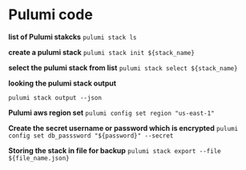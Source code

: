 # Pulumi code

**list of Pulumi stakcks**
`pulumi stack ls`

**create a pulumi stack**
`pulumi stack init ${stack_name}`

**select the pulumi stack from list**
`pulumi stack select ${stack_name}`


**looking the pulumi stack output**

`pulumi stack output --json`

**Pulumi aws region set**
```pulumi config set region "us-east-1"```

**Create the secret username or password which is encrypted**
```pulumi config set db_passsword "${password}" --secret```

**Storing the stack in file for backup**
```pulumi stack export --file ${file_name.json}```
